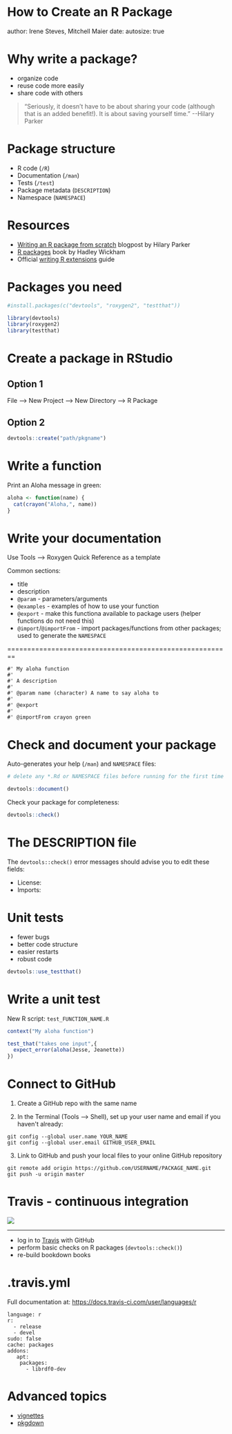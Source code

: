 How to Create an R Package
========================================================
author: Irene Steves, Mitchell Maier
date: 
autosize: true

Why write a package?
========================================================

- organize code
- reuse code more easily
- share code with others

> “Seriously, it doesn’t have to be about sharing your code (although that is an added benefit!). It is about saving yourself time.” --Hilary Parker

Package structure
========================================================

- R code (`/R`)
- Documentation (`/man`)
- Tests (`/test`)
- Package metadata (`DESCRIPTION`)
- Namespace (`NAMESPACE`)

Resources
========================================================

- [Writing an R package from scratch](https://hilaryparker.com/2014/04/29/writing-an-r-package-from-scratch/) blogpost by Hilary Parker
- [R packages](http://r-pkgs.had.co.nz/) book by Hadley Wickham
- Official [writing R extensions](https://cran.r-project.org/doc/manuals/R-exts.html#Creating-R-packages) guide

Packages you need
========================================================


```r
#install.packages(c("devtools", "roxygen2", "testthat"))

library(devtools)
library(roxygen2)
library(testthat)
```

Create a package in RStudio
========================================================

## Option 1
File --> New Project --> New Directory --> R Package

## Option 2

```r
devtools::create("path/pkgname")
```

Write a function
========================================================
Print an Aloha message in green:

```r
aloha <- function(name) {
  cat(crayon("Aloha,", name))
}
```

Write your documentation
========================================================
Use Tools --> Roxygen Quick Reference as a template

Common sections:
- title
- description
- `@param` - parameters/arguments
- `@examples` - examples of how to use your function
- `@export` - make this functiona available to package users (helper functions do not need this)
- `@import`/`@importFrom` - import packages/functions from other packages; used to generate the `NAMESPACE`

========================================================

```
#' My aloha function
#'
#' A description
#'
#' @param name (character) A name to say aloha to
#'
#' @export
#' 
#' @importFrom crayon green
```

Check and document your package
========================================================

Auto-generates your help (`/man`) and `NAMESPACE` files:


```r
# delete any *.Rd or NAMESPACE files before running for the first time

devtools::document()
```

Check your package for completeness:


```r
devtools::check()
```

The DESCRIPTION file
========================================================
The `devtools::check()` error messages should advise you to edit these fields:

- License:
- Imports:

Unit tests
========================================================

- fewer bugs
- better code structure
- easier restarts
- robust code


```r
devtools::use_testthat()
```

Write a unit test
========================================================
New R script: `test_FUNCTION_NAME.R`


```r
context("My aloha function")

test_that("takes one input",{
  expect_error(aloha(Jesse, Jeanette))
})
```

Connect to GitHub
========================================================
1. Create a GitHub repo with the same name

2. In the Terminal (Tools --> Shell), set up your user name and email if you haven't already:
```
git config --global user.name YOUR_NAME
git config --global user.email GITHUB_USER_EMAIL
```

3. Link to GitHub and push your local files to your online GitHub repository
```
git remote add origin https://github.com/USERNAME/PACKAGE_NAME.git
git push -u origin master
```

Travis - continuous integration
========================================================
![](static/Tessa-pride-4.png)

***

- log in to [Travis](https://travis-ci.org/) with GitHub
- perform basic checks on R packages (`devtools::check()`)
- re-build bookdown books

.travis.yml
========================================================

Full documentation at: https://docs.travis-ci.com/user/languages/r

```
language: r
r:
  - release
  - devel
sudo: false
cache: packages
addons:
   apt:
    packages:
      - librdf0-dev
```

Advanced topics
========================================================

- [vignettes](http://r-pkgs.had.co.nz/vignettes.html)
- [pkgdown](https://github.com/r-lib/pkgdown)
